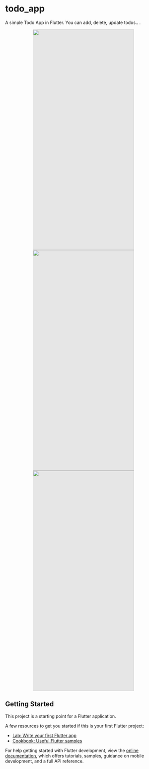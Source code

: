 # todo_app

A simple Todo App in Flutter. You can add, delete, update todos.. .

<img style="display: block;-webkit-user-select: none;margin: auto;cursor: zoom-in;background-color: hsl(0, 0%, 90%);transition: background-color 300ms;" src="https://github.com/ankitdevbanshi/todo_app/assets/106897515/e3b44950-ac8b-42fc-b096-be68a188ddee" width="326" height="707">


<img style="display: block;-webkit-user-select: none;margin: auto;cursor: zoom-in;background-color: hsl(0, 0%, 90%);transition: background-color 300ms;" src="https://github.com/ankitdevbanshi/todo_app/assets/106897515/136b01bf-d3bc-40ec-8f17-30df1bf809fb" width="326" height="707">

<img style="display: block;-webkit-user-select: none;margin: auto;cursor: zoom-in;background-color: hsl(0, 0%, 90%);transition: background-color 300ms;" src="https://github.com/ankitdevbanshi/todo_app/assets/106897515/d26735a0-0d4b-4c85-b4a5-a912b045a0e1" width="326" height="707">



## Getting Started

This project is a starting point for a Flutter application.

A few resources to get you started if this is your first Flutter project:

- [Lab: Write your first Flutter app](https://docs.flutter.dev/get-started/codelab)
- [Cookbook: Useful Flutter samples](https://docs.flutter.dev/cookbook)

For help getting started with Flutter development, view the
[online documentation](https://docs.flutter.dev/), which offers tutorials,
samples, guidance on mobile development, and a full API reference.
